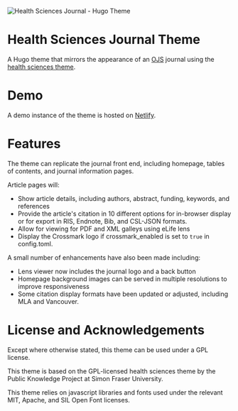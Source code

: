 ![Health Sciences Journal - Hugo Theme](https://raw.githubusercontent.com/epistemehealth/health-sciences-journal/master/images/tn.png)

# Health Sciences Journal Theme

A Hugo theme that mirrors the appearance of an [OJS](https://github.com/pkp/ojs) journal using the [health sciences theme](https://github.com/pkp/healthSciences).

# Demo

A demo instance of the theme is hosted on [Netlify](https://health-sci-j-demo.netlify.app/).

# Features

The theme can replicate the journal front end, including homepage, tables of contents, and journal information pages. 

Article pages will:
* Show article details, including authors, abstract, funding, keywords, and references
* Provide the article's citation in 10 different options for in-browser display or for export in RIS, Endnote, Bib, and CSL-JSON formats.
* Allow for viewing for PDF and XML galleys using eLife lens
* Display the Crossmark logo if crossmark_enabled is set to `true` in config.toml.

A small number of enhancements have also been made including:
* Lens viewer now includes the journal logo and a back button
* Homepage background images can be served in multiple resolutions to improve responsiveness
* Some citation display formats have been updated or adjusted, including MLA and Vancouver.

# License and Acknowledgements

Except where otherwise stated, this theme can be used under a GPL license.

This theme is based on the GPL-licensed health sciences theme by the Public Knowledge Project at Simon Fraser University.

This theme relies on javascript libraries and fonts used under the relevant MIT, Apache, and SIL Open Font licenses.
 

